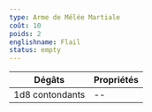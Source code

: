 ```yaml
---
type: Arme de Mêlée Martiale
coût: 10
poids: 2
englishname: Flail
status: empty
---
```


| Dégâts          | Propriétés |
| --------------- | ---------- |
| 1d8 contondants | --         |
